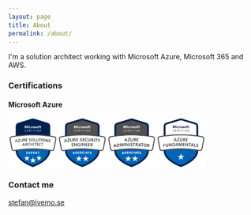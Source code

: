 ```yaml
---
layout: page
title: About
permalink: /about/
---
```


I'm a solution architect working with Microsoft Azure, Microsoft 365 and AWS.

### Certifications

#### Microsoft Azure

<img src="https://github.com/StefanIvemo/stefanivemo.github.io/blob/master/images/badges/microsoft-certified-azure-solutions-architect-expert.png?raw=true" width="100" height="100"><img src="https://github.com/StefanIvemo/stefanivemo.github.io/blob/master/images/badges/microsoft-certified-azure-security-engineer-associate.png?raw=true" width="100" height="100"><img src="https://github.com/StefanIvemo/stefanivemo.github.io/blob/master/images/badges/microsoft-certified-azure-administrator-associate.png?raw=true" width="100" height="100"><img src="https://github.com/StefanIvemo/stefanivemo.github.io/blob/master/images/badges/microsoft-certified-azure-fundamentals.png?raw=true" width="100" height="100">

### Contact me

[stefan@ivemo.se](mailto:stefan@ivemo.se)